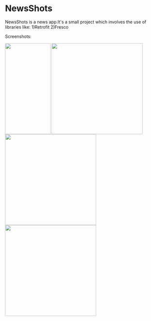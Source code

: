 # NewsShots
NewsShots is a news app.It's a small project which involves the use of libraries like:
1)Retrofit
2)Fresco


Screenshots:

<p><a href="url"><img src="https://user-images.githubusercontent.com/31586030/49694222-64452580-fbac-11e8-9723-257cc4dff973.jpg" align="left" height="300" width="150" ></a></p>

<a href="url"><img src="https://user-images.githubusercontent.com/31586030/49694470-ac664700-fbb0-11e8-9e3f-195742e2fe64.jpg" align="left" height="300" ></a>

<a href="url"><img src="https://user-images.githubusercontent.com/31586030/49694506-7c6b7380-fbb1-11e8-8e3d-86dc641cd76d.jpg" align="left" height="300" ></a>

<a href="url"><img src="https://user-images.githubusercontent.com/31586030/49694512-8db48000-fbb1-11e8-809e-2ae414d5dc39.jpg" align="left" height="300"></a>

 
